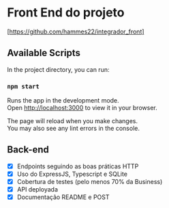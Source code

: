 # Front End do projeto
[https://github.com/hammes22/integrador_front]

## Available Scripts

In the project directory, you can run:

### `npm start`

Runs the app in the development mode.\
Open [http://localhost:3000](http://localhost:3000) to view it in your browser.

The page will reload when you make changes.\
You may also see any lint errors in the console.

## Back-end

- [x] Endpoints seguindo as boas práticas HTTP
- [x] Uso do ExpressJS, Typescript e SQLite
- [x] Cobertura de testes (pelo menos 70% da Business)
- [x] API deployada
- [x] Documentação README e POST

